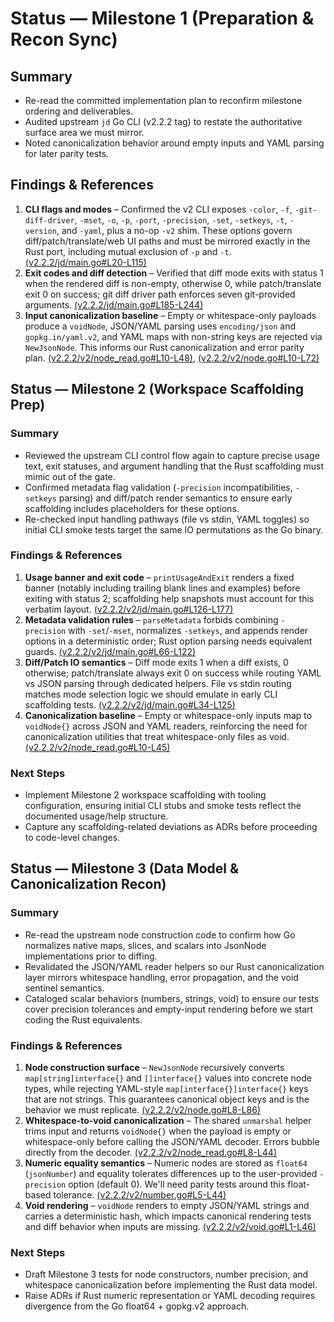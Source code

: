 # Status — Milestone 1 (Preparation & Recon Sync)

## Summary
- Re-read the committed implementation plan to reconfirm milestone ordering and deliverables.
- Audited upstream `jd` Go CLI (v2.2.2 tag) to restate the authoritative surface area we must mirror.
- Noted canonicalization behavior around empty inputs and YAML parsing for later parity tests.

## Findings & References
1. **CLI flags and modes** – Confirmed the v2 CLI exposes `-color`, `-f`, `-git-diff-driver`, `-mset`, `-o`, `-p`, `-port`, `-precision`, `-set`, `-setkeys`, `-t`, `-version`, and `-yaml`, plus a no-op `-v2` shim. These options govern diff/patch/translate/web UI paths and must be mirrored exactly in the Rust port, including mutual exclusion of `-p` and `-t`. [(v2.2.2/jd/main.go#L20-L115)](https://github.com/josephburnett/jd/blob/v2.2.2/v2/jd/main.go#L20-L115)
2. **Exit codes and diff detection** – Verified that diff mode exits with status 1 when the rendered diff is non-empty, otherwise 0, while patch/translate exit 0 on success; git diff driver path enforces seven git-provided arguments. [(v2.2.2/jd/main.go#L185-L244)](https://github.com/josephburnett/jd/blob/v2.2.2/v2/jd/main.go#L185-L244)
3. **Input canonicalization baseline** – Empty or whitespace-only payloads produce a `voidNode`, JSON/YAML parsing uses `encoding/json` and `gopkg.in/yaml.v2`, and YAML maps with non-string keys are rejected via `NewJsonNode`. This informs our Rust canonicalization and error parity plan. [(v2.2.2/v2/node_read.go#L10-L48)](https://github.com/josephburnett/jd/blob/v2.2.2/v2/node_read.go#L10-L48), [(v2.2.2/v2/node.go#L10-L72)](https://github.com/josephburnett/jd/blob/v2.2.2/v2/node.go#L10-L72)

## Status — Milestone 2 (Workspace Scaffolding Prep)

### Summary
- Reviewed the upstream CLI control flow again to capture precise usage text, exit statuses, and argument handling that the Rust scaffolding must mimic out of the gate.
- Confirmed metadata flag validation (`-precision` incompatibilities, `-setkeys` parsing) and diff/patch render semantics to ensure early scaffolding includes placeholders for these options.
- Re-checked input handling pathways (file vs stdin, YAML toggles) so initial CLI smoke tests target the same IO permutations as the Go binary.

### Findings & References
1. **Usage banner and exit code** – `printUsageAndExit` renders a fixed banner (notably including trailing blank lines and examples) before exiting with status 2; scaffolding help snapshots must account for this verbatim layout. [(v2.2.2/v2/jd/main.go#L126-L177)](https://github.com/josephburnett/jd/blob/v2.2.2/v2/jd/main.go#L126-L177)
2. **Metadata validation rules** – `parseMetadata` forbids combining `-precision` with `-set`/`-mset`, normalizes `-setkeys`, and appends render options in a deterministic order; Rust option parsing needs equivalent guards. [(v2.2.2/v2/jd/main.go#L66-L122)](https://github.com/josephburnett/jd/blob/v2.2.2/v2/jd/main.go#L66-L122)
3. **Diff/Patch IO semantics** – Diff mode exits 1 when a diff exists, 0 otherwise; patch/translate always exit 0 on success while routing YAML vs JSON parsing through dedicated helpers. File vs stdin routing matches mode selection logic we should emulate in early CLI scaffolding tests. [(v2.2.2/v2/jd/main.go#L34-L125)](https://github.com/josephburnett/jd/blob/v2.2.2/v2/jd/main.go#L34-L125)
4. **Canonicalization baseline** – Empty or whitespace-only inputs map to `voidNode{}` across JSON and YAML readers, reinforcing the need for canonicalization utilities that treat whitespace-only files as void. [(v2.2.2/v2/node_read.go#L10-L45)](https://github.com/josephburnett/jd/blob/v2.2.2/v2/node_read.go#L10-L45)

### Next Steps
- Implement Milestone 2 workspace scaffolding with tooling configuration, ensuring initial CLI stubs and smoke tests reflect the documented usage/help structure.
- Capture any scaffolding-related deviations as ADRs before proceeding to code-level changes.

## Status — Milestone 3 (Data Model & Canonicalization Recon)

### Summary
- Re-read the upstream node construction code to confirm how Go normalizes native maps, slices, and scalars into JsonNode implementations prior to diffing.
- Revalidated the JSON/YAML reader helpers so our Rust canonicalization layer mirrors whitespace handling, error propagation, and the void sentinel semantics.
- Cataloged scalar behaviors (numbers, strings, void) to ensure our tests cover precision tolerances and empty-input rendering before we start coding the Rust equivalents.

### Findings & References
1. **Node construction surface** – `NewJsonNode` recursively converts `map[string]interface{}` and `[]interface{}` values into concrete node types, while rejecting YAML-style `map[interface{}]interface{}` keys that are not strings. This guarantees canonical object keys and is the behavior we must replicate. [(v2.2.2/v2/node.go#L8-L86)](https://github.com/josephburnett/jd/blob/v2.2.2/v2/node.go#L8-L86)
2. **Whitespace-to-void canonicalization** – The shared `unmarshal` helper trims input and returns `voidNode{}` when the payload is empty or whitespace-only before calling the JSON/YAML decoder. Errors bubble directly from the decoder. [(v2.2.2/v2/node_read.go#L8-L44)](https://github.com/josephburnett/jd/blob/v2.2.2/v2/node_read.go#L8-L44)
3. **Numeric equality semantics** – Numeric nodes are stored as `float64` (`jsonNumber`) and equality tolerates differences up to the user-provided `-precision` option (default 0). We'll need parity tests around this float-based tolerance. [(v2.2.2/v2/number.go#L5-L44)](https://github.com/josephburnett/jd/blob/v2.2.2/v2/number.go#L5-L44)
4. **Void rendering** – `voidNode` renders to empty JSON/YAML strings and carries a deterministic hash, which impacts canonical rendering tests and diff behavior when inputs are missing. [(v2.2.2/v2/void.go#L1-L46)](https://github.com/josephburnett/jd/blob/v2.2.2/v2/void.go#L1-L46)

### Next Steps
- Draft Milestone 3 tests for node constructors, number precision, and whitespace canonicalization before implementing the Rust data model.
- Raise ADRs if Rust numeric representation or YAML decoding requires divergence from the Go float64 + gopkg.v2 approach.
